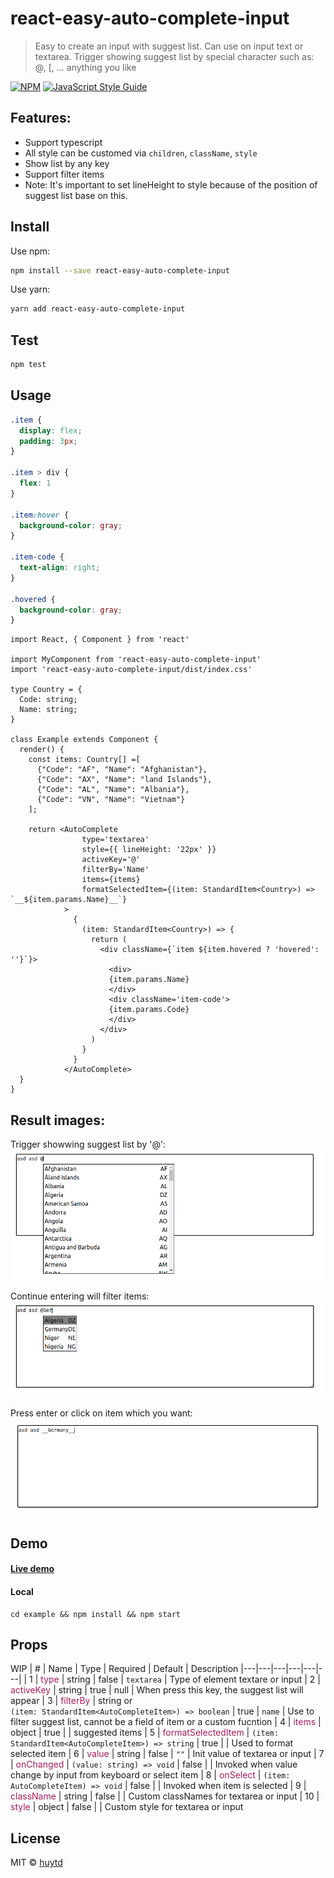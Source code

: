# react-easy-auto-complete-input

> Easy to create an input with suggest list. Can use on input text or textarea. Trigger showing suggest list by special character such as: @, [, ... anything you like

[![NPM](https://img.shields.io/npm/v/react-easy-auto-complete-input.svg)](https://www.npmjs.com/package/react-easy-auto-complete-input) [![JavaScript Style Guide](https://img.shields.io/badge/code_style-standard-brightgreen.svg)](https://standardjs.com)

## Features:
- Support typescript
- All style can be customed via `children`, `className`, `style`
- Show list by any key
- Support filter items
- Note: It's important to set lineHeight to style because of the position of suggest list base on this.

## Install
Use npm:
```bash
npm install --save react-easy-auto-complete-input
```

Use yarn:
```bash
yarn add react-easy-auto-complete-input
```

## Test
```bash
npm test
```

## Usage

```css
.item {
  display: flex;
  padding: 3px;
}

.item > div {
  flex: 1
}

.item:hover {
  background-color: gray;
}

.item-code {
  text-align: right;
}

.hovered {
  background-color: gray;
}
```

```tsx
import React, { Component } from 'react'

import MyComponent from 'react-easy-auto-complete-input'
import 'react-easy-auto-complete-input/dist/index.css'

type Country = {
  Code: string;
  Name: string;
}

class Example extends Component {
  render() {
    const items: Country[] =[
      {"Code": "AF", "Name": "Afghanistan"},
      {"Code": "AX", "Name": "land Islands"},
      {"Code": "AL", "Name": "Albania"},
      {"Code": "VN", "Name": "Vietnam"}
    ];

    return <AutoComplete
                type='textarea'
                style={{ lineHeight: '22px' }}
                activeKey='@'
                filterBy='Name'
                items={items}
                formatSelectedItem={(item: StandardItem<Country>) => `__${item.params.Name}__`}
            >
              {
                (item: StandardItem<Country>) => {
                  return (
                    <div className={`item ${item.hovered ? 'hovered': ''}`}>
                      <div>
                      {item.params.Name}
                      </div>
                      <div className='item-code'>
                      {item.params.Code}
                      </div>
                    </div>
                  )
                }
              }
            </AutoComplete>
  }
}
```

## Result images:
Trigger showwing  suggest list by '@':
![trigger-showing-suggest-list](/assets/trigger-showing-suggest-list.png)

Continue entering will filter items:
![filter](/assets/filter.png)

Press enter or click on item which you want:
![select-item](/assets/select-item.png)

## Demo
#### [Live demo](https://stackblitz.com/edit/demo-react-easy-auto-complete-input?file=index.tsx)

#### Local
```
cd example && npm install && npm start
```

## Props
WIP
|  # |  Name | Type | Required | Default | Description
|---|---|---|---|---|---|
| 1 | <span style="color: #a71d5d">type</span> | string | false | ```textarea``` | Type of element textare or input
| 2 | <span style="color: #a71d5d">activeKey</span> | string | true | null | When press this key, the suggest list will appear
| 3 | <span style="color: #a71d5d">filterBy</span> | string or <br /> ```(item: StandardItem<AutoCompleteItem>) => boolean``` | true | ```name``` | Use to filter suggest list, cannot be a field of item or a custom fucntion
| 4 | <span style="color: #a71d5d">items</span> | object | true | | suggested items
| 5 | <span style="color: #a71d5d">formatSelectedItem</span> | ```(item: StandardItem<AutoCompleteItem>) => string``` | true | | Used to format selected item
| 6 | <span style="color: #a71d5d">value</span> | string | false | ```""``` | Init value of textarea or input
| 7 | <span style="color: #a71d5d">onChanged</span> | ```(value: string) => void``` | false | | Invoked when value change by input from keyboard or select item
| 8 | <span style="color: #a71d5d">onSelect</span> | ```(item: AutoCompleteItem) => void``` | false | | Invoked when item is selected
| 9 | <span style="color: #a71d5d">className</span> | string | false | | Custom classNames for textarea or input
| 10 | <span style="color: #a71d5d">style</span> | object | false | | Custom style for textarea or input

## License

MIT © [huytd](https://github.com/huytd)
